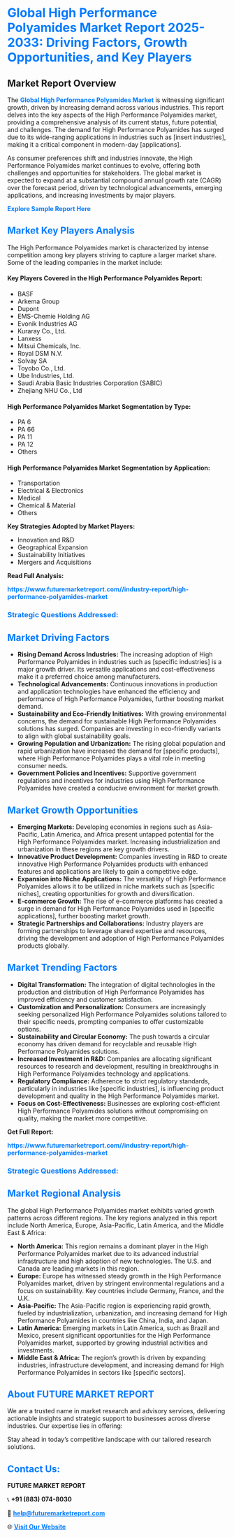 <h1 style="color: #007BFF;">Global High Performance Polyamides Market Report 2025-2033: Driving Factors, Growth Opportunities, and Key Players</h1>

<section id="overview">
<h2>Market Report Overview</h2>
<p>The <a href="https://www.futuremarketreport.com//industry-report/high-performance-polyamides-market" style="color: #007BFF; text-decoration: none;"><strong>Global High Performance Polyamides Market</strong></a> is witnessing significant growth, driven by increasing demand across various industries. This report delves into the key aspects of the High Performance Polyamides market, providing a comprehensive analysis of its current status, future potential, and challenges. The demand for High Performance Polyamides has surged due to its wide-ranging applications in industries such as [insert industries], making it a critical component in modern-day [applications].</p>
<p>As consumer preferences shift and industries innovate, the High Performance Polyamides market continues to evolve, offering both challenges and opportunities for stakeholders. The global market is expected to expand at a substantial compound annual growth rate (CAGR) over the forecast period, driven by technological advancements, emerging applications, and increasing investments by major players.</p>
</section>

<section id="overview">
<p><a href="https://www.futuremarketreport.com//request-sample/reportId=57668" style="color: #007BFF; text-decoration: none;"><strong>Explore Sample Report Here</strong></a></p>
</section>

<section id="key-players">
<h2 style="color: #007BFF;">Market Key Players Analysis</h2>
<p>The High Performance Polyamides market is characterized by intense competition among key players striving to capture a larger market share. Some of the leading companies in the market include:</p>
<h4>Key Players Covered in the High Performance Polyamides Report:</h4>
<ul><li>BASF</li><li>Arkema Group</li><li>Dupont</li><li>EMS-Chemie Holding AG</li><li>Evonik Industries AG</li><li>Kuraray Co., Ltd.</li><li>Lanxess</li><li>Mitsui Chemicals, Inc.</li><li>Royal DSM N.V.</li><li>Solvay SA</li><li>Toyobo Co., Ltd.</li><li>Ube Industries, Ltd.</li><li>Saudi Arabia Basic Industries Corporation (SABIC)</li><li>Zhejiang NHU Co., Ltd</li></ul>
<h4>High Performance Polyamides Market Segmentation by Type:</h4>
<ul><li>PA 6</li><li>PA 66</li><li>PA 11</li><li>PA 12</li><li>Others</li></ul>

<h4>High Performance Polyamides Market Segmentation by Application:</h4>
<ul><li>Transportation</li><li>Electrical &amp; Electronics</li><li>Medical</li><li>Chemical &amp; Material</li><li>Others</li></ul>
<p><strong>Key Strategies Adopted by Market Players:</strong></p>
<ul>
<li>Innovation and R&D</li>
<li>Geographical Expansion</li>
<li>Sustainability Initiatives</li>
<li>Mergers and Acquisitions</li>
</ul>
</section>

<section>
<p><strong>Read Full Analysis: </strong></p><a href="https://www.futuremarketreport.com//industry-report/high-performance-polyamides-market" style="color: #007BFF; text-decoration: none;"><strong>https://www.futuremarketreport.com//industry-report/high-performance-polyamides-market</strong></a>
<h3 style="color: #007BFF;">Strategic Questions Addressed:</h3>
</section>

<section id="driving-factors">
<h2 style="color: #007BFF;">Market Driving Factors</h2>
<ul>
<li><strong>Rising Demand Across Industries:</strong> The increasing adoption of High Performance Polyamides in industries such as [specific industries] is a major growth driver. Its versatile applications and cost-effectiveness make it a preferred choice among manufacturers.</li>
<li><strong>Technological Advancements:</strong> Continuous innovations in production and application technologies have enhanced the efficiency and performance of High Performance Polyamides, further boosting market demand.</li>
<li><strong>Sustainability and Eco-Friendly Initiatives:</strong> With growing environmental concerns, the demand for sustainable High Performance Polyamides solutions has surged. Companies are investing in eco-friendly variants to align with global sustainability goals.</li>
<li><strong>Growing Population and Urbanization:</strong> The rising global population and rapid urbanization have increased the demand for [specific products], where High Performance Polyamides plays a vital role in meeting consumer needs.</li>
<li><strong>Government Policies and Incentives:</strong> Supportive government regulations and incentives for industries using High Performance Polyamides have created a conducive environment for market growth.</li>
</ul>
</section>

<section id="growth-opportunities">
<h2 style="color: #007BFF;">Market Growth Opportunities</h2>
<ul>
<li><strong>Emerging Markets:</strong> Developing economies in regions such as Asia-Pacific, Latin America, and Africa present untapped potential for the High Performance Polyamides market. Increasing industrialization and urbanization in these regions are key growth drivers.</li>
<li><strong>Innovative Product Development:</strong> Companies investing in R&D to create innovative High Performance Polyamides products with enhanced features and applications are likely to gain a competitive edge.</li>
<li><strong>Expansion into Niche Applications:</strong> The versatility of High Performance Polyamides allows it to be utilized in niche markets such as [specific niches], creating opportunities for growth and diversification.</li>
<li><strong>E-commerce Growth:</strong> The rise of e-commerce platforms has created a surge in demand for High Performance Polyamides used in [specific applications], further boosting market growth.</li>
<li><strong>Strategic Partnerships and Collaborations:</strong> Industry players are forming partnerships to leverage shared expertise and resources, driving the development and adoption of High Performance Polyamides products globally.</li>
</ul>
</section>

<section id="trending-factors">
<h2 style="color: #007BFF;">Market Trending Factors</h2>
<ul>
<li><strong>Digital Transformation:</strong> The integration of digital technologies in the production and distribution of High Performance Polyamides has improved efficiency and customer satisfaction.</li>
<li><strong>Customization and Personalization:</strong> Consumers are increasingly seeking personalized High Performance Polyamides solutions tailored to their specific needs, prompting companies to offer customizable options.</li>
<li><strong>Sustainability and Circular Economy:</strong> The push towards a circular economy has driven demand for recyclable and reusable High Performance Polyamides solutions.</li>
<li><strong>Increased Investment in R&D:</strong> Companies are allocating significant resources to research and development, resulting in breakthroughs in High Performance Polyamides technology and applications.</li>
<li><strong>Regulatory Compliance:</strong> Adherence to strict regulatory standards, particularly in industries like [specific industries], is influencing product development and quality in the High Performance Polyamides market.</li>
<li><strong>Focus on Cost-Effectiveness:</strong> Businesses are exploring cost-efficient High Performance Polyamides solutions without compromising on quality, making the market more competitive.</li>
</ul>
</section>

<section>
<p><strong>Get Full Report: </strong></p><a href="https://www.futuremarketreport.com//industry-report/high-performance-polyamides-market" style="color: #007BFF; text-decoration: none;"><strong>https://www.futuremarketreport.com//industry-report/high-performance-polyamides-market</strong></a>
<h3 style="color: #007BFF;">Strategic Questions Addressed:</h3>
</section>


<section id="regional-analysis">
<h2 style="color: #007BFF;">Market Regional Analysis</h2>
<p>The global High Performance Polyamides market exhibits varied growth patterns across different regions. The key regions analyzed in this report include North America, Europe, Asia-Pacific, Latin America, and the Middle East & Africa:</p>
<ul>
<li><strong>North America:</strong> This region remains a dominant player in the High Performance Polyamides market due to its advanced industrial infrastructure and high adoption of new technologies. The U.S. and Canada are leading markets in this region.</li>
<li><strong>Europe:</strong> Europe has witnessed steady growth in the High Performance Polyamides market, driven by stringent environmental regulations and a focus on sustainability. Key countries include Germany, France, and the U.K.</li>
<li><strong>Asia-Pacific:</strong> The Asia-Pacific region is experiencing rapid growth, fueled by industrialization, urbanization, and increasing demand for High Performance Polyamides in countries like China, India, and Japan.</li>
<li><strong>Latin America:</strong> Emerging markets in Latin America, such as Brazil and Mexico, present significant opportunities for the High Performance Polyamides market, supported by growing industrial activities and investments.</li>
<li><strong>Middle East & Africa:</strong> The region’s growth is driven by expanding industries, infrastructure development, and increasing demand for High Performance Polyamides in sectors like [specific sectors].</li>
</ul>
</section>

<footer>
<h2 style="color: #007BFF;">About FUTURE MARKET REPORT</h2>
<p>We are a trusted name in market research and advisory services, delivering actionable insights and strategic support to businesses across diverse industries. Our expertise lies in offering:</p>

<p>Stay ahead in today’s competitive landscape with our tailored research solutions.</p>

<h2 style="color: #007BFF;">Contact Us:</h2>
<p><strong>FUTURE MARKET REPORT</strong></p>
<p>📞 <strong>+91 (883) 074-8030</strong></p>
<p>📧 <strong><a href="mailto:help@futuremarketreport.com" style="color: #007BFF;">help@futuremarketreport.com</a></strong></p>
<p>🌐 <strong><a href="https://www.futuremarketreport.com/" style="color: #007BFF;">Visit Our Website</a></strong></p>
</footer>